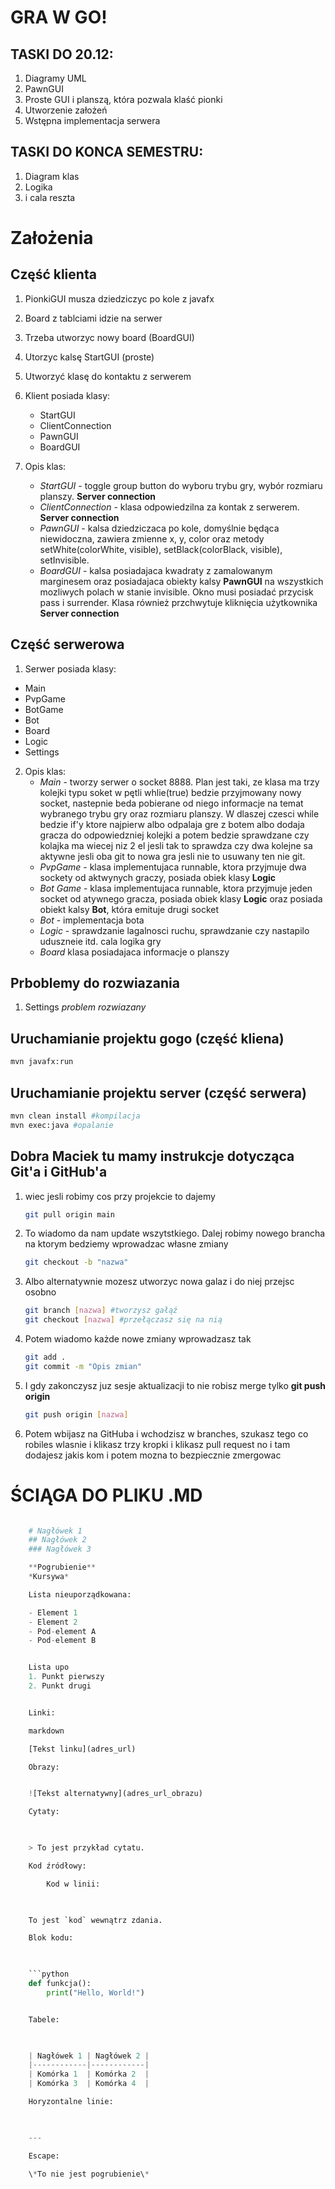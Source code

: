 # GRA W GO!

## TASKI DO 20.12:
1. Diagramy UML
2. PawnGUI
3. Proste GUI i planszą, która pozwala klaść pionki
4. Utworzenie założeń
5. Wstępna implementacja serwera

## TASKI DO KONCA SEMESTRU:
1. Diagram klas
2. Logika
3. i cala reszta

# **Założenia**
## Część klienta
1. PionkiGUI musza dziedziczyc po kole z javafx
2. Board z tablciami idzie na serwer
3. Trzeba utworzyc nowy board (BoardGUI)
4. Utorzyc kalsę StartGUI (proste)
5. Utworzyć klasę do kontaktu z serwerem 
4. Klient posiada klasy:
    - StartGUI
    - ClientConnection
    - PawnGUI
    - BoardGUI
5. Opis klas:

    - *StartGUI* - toggle group button do wyboru trybu gry, wybór rozmiaru planszy. **Server connection**
    - *ClientConnection* - klasa odpowiedzilna za kontak z serwerem. **Server connection**
    - *PawnGUI* - kalsa dziedziczaca po kole, domyślnie będąca niewidoczna, zawiera zmienne x, y, color oraz metody setWhite(colorWhite, visible), setBlack(colorBlack, visible), setInvisible.
    - *BoardGUI* - kalsa posiadajaca kwadraty z zamalowanym marginesem oraz posiadajaca obiekty kalsy **PawnGUI** na wszystkich mozliwych polach w stanie invisible. Okno musi posiadać przycisk pass i surrender. Klasa również przchwytuje kliknięcia użytkownika **Server connection**

## Część serwerowa

1. Serwer posiada klasy:
- Main
- PvpGame
- BotGame
- Bot
- Board
- Logic
- Settings
2. Opis klas:
    - *Main* - tworzy serwer o socket 8888. Plan jest taki, ze klasa ma trzy kolejki typu soket w pętli whlie(true) bedzie przyjmowany nowy socket, nastepnie beda pobierane od niego informacje na temat wybranego trybu gry oraz rozmiaru planszy. W dlaszej czesci while bedzie if'y ktore najpierw albo odpalaja gre z botem albo dodaja gracza do odpowiedzniej kolejki a potem bedzie sprawdzane czy kolajka ma wiecej niz 2 el jesli tak to sprawdza czy dwa kolejne sa aktywne jesli oba git to nowa gra jesli nie to usuwany ten nie git.
    - *PvpGame* - klasa implementujaca runnable, ktora przyjmuje dwa sockety od aktwynych graczy, posiada obiek klasy **Logic** 
    - *Bot Game* - klasa implementujaca runnable, ktora przyjmuje jeden socket od atywnego gracza, posiada obiek klasy **Logic** oraz posiada obiekt kalsy **Bot**, która emituje drugi socket 
    - *Bot* - implementacja bota
    - *Logic* - sprawdzanie lagalnosci ruchu, sprawdzanie czy nastapilo uduszneie itd. cala logika gry
    - *Board* klasa posiadajaca informacje o planszy

## Prboblemy do rozwiazania
1. Settings *problem rozwiazany*

## Uruchamianie projektu gogo (część kliena)
```bash
mvn javafx:run
```
## Uruchamianie projektu server (część serwera)
```bash
mvn clean install #kompilacja
mvn exec:java #opalanie
```
## Dobra Maciek tu mamy instrukcje dotycząca Git'a i GitHub'a 
1. wiec jesli robimy cos przy projekcie to dajemy
    ```bash
    git pull origin main
    ```

2. To wiadomo da nam update wszytstkiego.
Dalej robimy nowego brancha na ktorym bedziemy wprowadzac własne zmiany
    ```bash
    git checkout -b "nazwa"
    ```

3. Albo alternatywnie mozesz utworzyc nowa galaz i do niej przejsc osobno
    ```bash
    git branch [nazwa] #tworzysz gałąź
    git checkout [nazwa] #przełączasz się na nią
    ```
4. Potem wiadomo każde nowe zmiany wprowadzasz tak
    ```bash
    git add .
    git commit -m "Opis zmian"
    ```
5. I gdy zakonczysz juz sesje aktualizacji to nie robisz merge tylko **git push origin**
    ```bash
    git push origin [nazwa] 
    ```
6. Potem wbijasz na GitHuba i wchodzisz w branches, szukasz tego co robiles wlasnie i klikasz trzy kropki i klikasz pull request no i tam dodajesz jakis kom i potem mozna to bezpiecznie zmergowac









# **ŚCIĄGA DO PLIKU .MD**

```python

    # Nagłówek 1
    ## Nagłówek 2
    ### Nagłówek 3

    **Pogrubienie**
    *Kursywa*

    Lista nieuporządkowana:

    - Element 1
    - Element 2
    - Pod-element A
    - Pod-element B


    Lista upo
    1. Punkt pierwszy
    2. Punkt drugi


    Linki:

    markdown

    [Tekst linku](adres_url)

    Obrazy:


    ![Tekst alternatywny](adres_url_obrazu)

    Cytaty:

    

    > To jest przykład cytatu.

    Kod źródłowy:

        Kod w linii:

        

    To jest `kod` wewnątrz zdania.

    Blok kodu:

    

    ```python
    def funkcja():
        print("Hello, World!")


    Tabele:

    

    | Nagłówek 1 | Nagłówek 2 |
    |------------|------------|
    | Komórka 1  | Komórka 2  |
    | Komórka 3  | Komórka 4  |

    Horyzontalne linie:

    

    ---

    Escape:

    \*To nie jest pogrubienie\*


